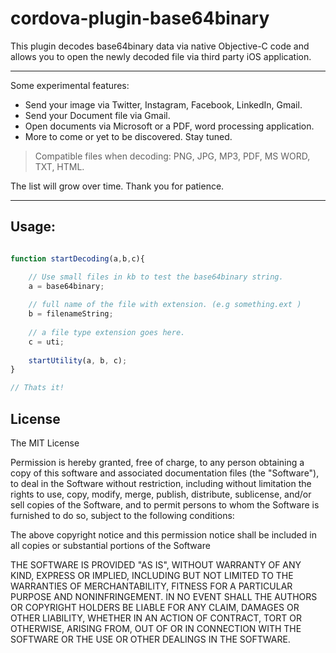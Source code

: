 cordova-plugin-base64binary
============

This plugin decodes base64binary data via native Objective-C code and allows you to open the newly decoded file via third party iOS application.

-----

Some experimental features:
* Send your image via Twitter, Instagram, Facebook, LinkedIn, Gmail.
* Send your Document file via Gmail.
* Open documents via Microsoft or a PDF, word processing application.
* More to come or yet to be discovered. Stay tuned.


> Compatible files when decoding: 
> PNG, JPG, MP3, PDF, MS WORD, TXT, HTML.

The list will grow over time. Thank you for patience.


-----


Usage:
------

```javascript

function startDecoding(a,b,c){

    // Use small files in kb to test the base64binary string.
    a = base64binary;      
    
    // full name of the file with extension. (e.g something.ext )
    b = filenameString;
    
    // a file type extension goes here.
    c = uti;
    
    startUtility(a, b, c);
}

// Thats it!

```




## License

The MIT License

Permission is hereby granted, free of charge, to any person obtaining a copy of this software and associated documentation files (the "Software"), to deal in the Software without restriction, including without limitation the rights to use, copy, modify, merge, publish, distribute, sublicense, and/or sell copies of the Software, and to permit persons to whom the Software is furnished to do so, subject to the following conditions:

The above copyright notice and this permission notice shall be included in all copies or substantial portions of the Software

THE SOFTWARE IS PROVIDED "AS IS", WITHOUT WARRANTY OF ANY KIND, EXPRESS OR IMPLIED, INCLUDING BUT NOT LIMITED TO THE WARRANTIES OF MERCHANTABILITY, FITNESS FOR A PARTICULAR PURPOSE AND NONINFRINGEMENT. IN NO EVENT SHALL THE AUTHORS OR COPYRIGHT HOLDERS BE LIABLE FOR ANY CLAIM, DAMAGES OR OTHER LIABILITY, WHETHER IN AN ACTION OF CONTRACT, TORT OR OTHERWISE, ARISING FROM, OUT OF OR IN CONNECTION WITH THE SOFTWARE OR THE USE OR OTHER DEALINGS IN THE SOFTWARE.

